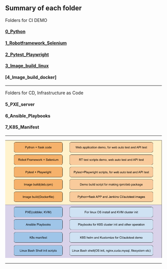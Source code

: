 Summary of each folder
-----------
Folders for CI DEMO
#### [0_Python](/0_Python_Flask)
#### [1_Robotframework_Selenium](https://github.com/ericxiwang/demo_source_code/tree/main/1_Robotframework_Selenium)
#### [2_Pytest_Playwright](/2_Pytest_Playwright)
#### [3_Image_build_linux](/3_Image_build_linux) 
#### [4_Image_build_docker]

-----------
Folders for CD, Infrastructure as Code
#### 5_PXE_server
#### 6_Ansible_Playbooks
#### 7_K8S_Manifest



___
![top](readme.png)
___


